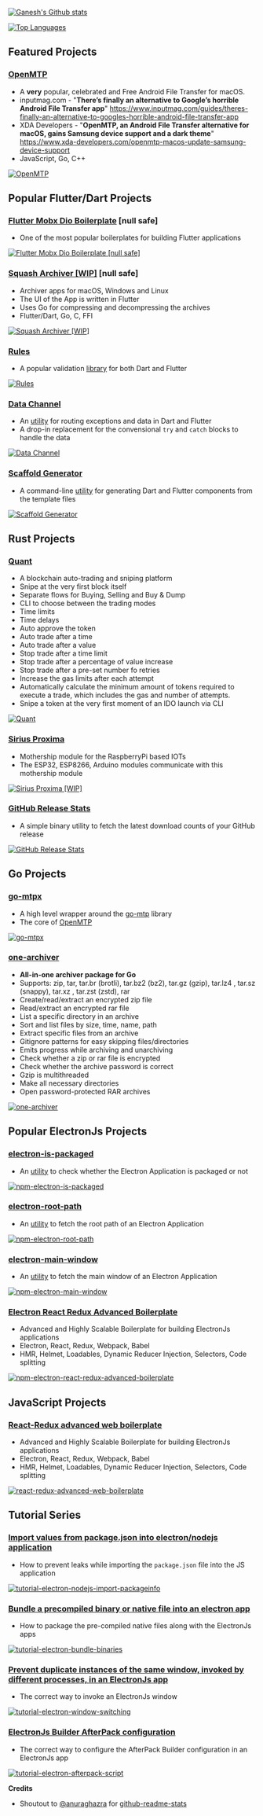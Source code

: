 [![Ganesh's Github stats](https://github-readme-stats.vercel.app/api?count_private=true&username=ganeshrvel&show_icons=true)](https://github.com/ganeshrvel)

[![Top Languages](https://github-readme-stats.vercel.app/api/top-langs/?count_private=true&username=ganeshrvel&langs_count=10&layout=compact&hide=html,css,ruby,scss)](https://github.com/ganeshrvel)

## Featured Projects

### [OpenMTP](https://github.com/ganeshrvel/openmtp)

- A **very** popular, celebrated and Free Android File Transfer for macOS.
- inputmag.com - "**There’s finally an alternative to Google’s horrible Android File Transfer
  app**" https://www.inputmag.com/guides/theres-finally-an-alternative-to-googles-horrible-android-file-transfer-app
- XDA Developers - "**OpenMTP, an Android File Transfer alternative for macOS, gains Samsung device support and a dark
  theme**" https://www.xda-developers.com/openmtp-macos-update-samsung-device-support
- JavaScript, Go, C++

[![OpenMTP](https://github-readme-stats.vercel.app/api/pin/?show_owner=true&username=ganeshrvel&repo=openmtp)](https://github.com/ganeshrvel/openmtp)

## Popular Flutter/Dart Projects

### [Flutter Mobx Dio Boilerplate](https://github-readme-stats.vercel.app/api/pin/?show_owner=true&username=ganeshrvel&repo=flutter_mobx_dio_boilerplate) [null safe]

- One of the most popular boilerplates for building Flutter applications

[![Flutter Mobx Dio Boilerplate [null safe]](https://github-readme-stats.vercel.app/api/pin/?show_owner=true&username=ganeshrvel&repo=flutter_mobx_dio_boilerplate)](https://github.com/ganeshrvel/flutter_mobx_dio_boilerplate)

### [Squash Archiver [WIP]](https://github-readme-stats.vercel.app/api/pin/?show_owner=true&username=ganeshrvel&repo=squash_archiver) [null safe]

- Archiver apps for macOS, Windows and Linux
- The UI of the App is written in Flutter
- Uses Go for compressing and decompressing the archives
- Flutter/Dart, Go, C, FFI

[![Squash Archiver [WIP]](https://github-readme-stats.vercel.app/api/pin/?show_owner=true&username=ganeshrvel&repo=squash_archiver)](https://github.com/ganeshrvel/squash_archiver)

### [Rules](https://github.com/ganeshrvel/pub-rules)

- A popular validation [library](https://pub.dev/packages/rules) for both Dart and Flutter

[![Rules](https://github-readme-stats.vercel.app/api/pin/?show_owner=true&username=ganeshrvel&repo=pub-rules)](https://github.com/ganeshrvel/pub-rules)

### [Data Channel](https://github.com/ganeshrvel/pub-data-channel)

- An [utility](https://pub.dev/packages/pub-data-channel) for routing exceptions and data in Dart and Flutter
- A drop-in replacement for the convensional `try` and `catch` blocks to handle the data

[![Data Channel](https://github-readme-stats.vercel.app/api/pin/?show_owner=true&username=ganeshrvel&repo=pub-data-channel)](https://github.com/ganeshrvel/pub-data-channel)

### [Scaffold Generator](https://github.com/ganeshrvel/pub-scaff)

- A command-line [utility](https://pub.dev/packages/scaff) for generating Dart and Flutter components from the template
  files

[![Scaffold Generator](https://github-readme-stats.vercel.app/api/pin/?show_owner=true&username=ganeshrvel&repo=pub-scaff)](https://github.com/ganeshrvel/pub-scaff)

## Rust Projects

### [Quant](https://github.com/ganeshrvel/quant-scrubbed)

- A blockchain auto-trading and sniping platform
- Snipe at the very first block itself
- Separate flows for Buying, Selling and Buy & Dump
- CLI to choose between the trading modes
- Time limits
- Time delays
- Auto approve the token
- Auto trade after a time
- Auto trade after a value
- Stop trade after a time limit
- Stop trade after a percentage of value increase
- Stop trade after a pre-set number fo retries
- Increase the gas limits after each attempt
- Automatically calculate the minimum amount of tokens required to execute a trade, which includes the gas and number of
  attempts.
- Snipe a token at the very first moment of an IDO launch via CLI

[![Quant](https://github-readme-stats.vercel.app/api/pin/?show_owner=true&username=ganeshrvel&repo=quant-scrubbed)](https://github.com/ganeshrvel/quant-scrubbed)

### [Sirius Proxima](https://github.com/ganeshrvel/sirius-proxima)

- Mothership module for the RaspberryPi based IOTs
- The ESP32, ESP8266, Arduino modules communicate with this mothership module

[![Sirius Proxima [WIP]](https://github-readme-stats.vercel.app/api/pin/?show_owner=true&username=ganeshrvel&repo=sirius-proxima)](https://github.com/ganeshrvel/sirius-proxima)

### [GitHub Release Stats](https://github.com/ganeshrvel/github_release_stats)

- A simple binary utility to fetch the latest download counts of your GitHub release

[![GitHub Release Stats](https://github-readme-stats.vercel.app/api/pin/?show_owner=true&username=ganeshrvel&repo=github_release_stats)](https://github.com/ganeshrvel/github_release_stats)

## Go Projects

### [go-mtpx](https://github.com/ganeshrvel/go-mtpx)

- A high level wrapper around the [go-mtp](https://github.com/hanwen/go-mtpfs) library
- The core of [OpenMTP](https://github.com/ganeshrvel/openmtp)

[![go-mtpx](https://github-readme-stats.vercel.app/api/pin/?show_owner=true&username=ganeshrvel&repo=go-mtpx)](https://github.com/ganeshrvel/go-mtpx)

### [one-archiver](https://github.com/ganeshrvel/one-archiver)

- **All-in-one archiver package for Go**
- Supports: zip, tar, tar.br (brotli), tar.bz2 (bz2), tar.gz (gzip), tar.lz4 , tar.sz (snappy), tar.xz , tar.zst (zstd),
  rar
- Create/read/extract an encrypted zip file
- Read/extract an encrypted rar file
- List a specific directory in an archive
- Sort and list files by size, time, name, path
- Extract specific files from an archive
- Gitignore patterns for easy skipping files/directories
- Emits progress while archiving and unarchiving
- Check whether a zip or rar file is encrypted
- Check whether the archive password is correct
- Gzip is multithreaded
- Make all necessary directories
- Open password-protected RAR archives

[![one-archiver](https://github-readme-stats.vercel.app/api/pin/?show_owner=true&username=ganeshrvel&repo=one-archiver)](https://github.com/ganeshrvel/one-archiver)

## Popular ElectronJs Projects

### [electron-is-packaged](https://github.com/ganeshrvel/npm-electron-is-packaged)

- An [utility](https://www.npmjs.com/package/electron-is-packaged) to check whether the Electron Application is packaged
  or not

[![npm-electron-is-packaged](https://github-readme-stats.vercel.app/api/pin/?show_owner=true&username=ganeshrvel&repo=npm-electron-is-packaged)](https://github.com/ganeshrvel/npm-electron-is-packaged)

### [electron-root-path](https://github.com/ganeshrvel/npm-electron-root-path)

- An [utility](https://www.npmjs.com/package/npm-electron-root-path) to fetch the root path of an Electron Application

[![npm-electron-root-path](https://github-readme-stats.vercel.app/api/pin/?show_owner=true&username=ganeshrvel&repo=npm-electron-root-path)](https://github.com/ganeshrvel/npm-electron-root-path)

### [electron-main-window](https://github.com/ganeshrvel/npm-electron-main-window)

- An [utility](https://www.npmjs.com/package/npm-electron-main-window) to fetch the main window of an Electron
  Application

[![npm-electron-main-window](https://github-readme-stats.vercel.app/api/pin/?show_owner=true&username=ganeshrvel&repo=npm-electron-main-window)](https://github.com/ganeshrvel/npm-electron-main-window)

### [Electron React Redux Advanced Boilerplate](https://github.com/ganeshrvel/electron-react-redux-advanced-boilerplate)

- Advanced and Highly Scalable Boilerplate for building ElectronJs applications
- Electron, React, Redux, Webpack, Babel
- HMR, Helmet, Loadables, Dynamic Reducer Injection, Selectors, Code splitting

[![npm-electron-react-redux-advanced-boilerplate](https://github-readme-stats.vercel.app/api/pin/?show_owner=true&username=ganeshrvel&repo=electron-react-redux-advanced-boilerplate)](https://github.com/ganeshrvel/electron-react-redux-advanced-boilerplate)

## JavaScript Projects

### [React-Redux advanced web boilerplate](https://github.com/ganeshrvel/react-redux-advanced-web-boilerplate)

- Advanced and Highly Scalable Boilerplate for building ElectronJs applications
- Electron, React, Redux, Webpack, Babel
- HMR, Helmet, Loadables, Dynamic Reducer Injection, Selectors, Code splitting

[![react-redux-advanced-web-boilerplate](https://github-readme-stats.vercel.app/api/pin/?show_owner=true&username=ganeshrvel&repo=react-redux-advanced-web-boilerplate)](https://github.com/ganeshrvel/react-redux-advanced-web-boilerplate)

## Tutorial Series

### [Import values from package.json into electron/nodejs application](https://github.com/ganeshrvel/tutorial-electron-nodejs-import-packageinfo)

- How to prevent leaks while importing the `package.json` file into the JS application

[![tutorial-electron-nodejs-import-packageinfo](https://github-readme-stats.vercel.app/api/pin/?show_owner=true&username=ganeshrvel&repo=tutorial-electron-nodejs-import-packageinfo)](https://github.com/ganeshrvel/tutorial-electron-nodejs-import-packageinfo)

### [Bundle a precompiled binary or native file into an electron app](https://github.com/ganeshrvel/tutorial-electron-bundle-binaries)

- How to package the pre-compiled native files along with the ElectronJs apps

[![tutorial-electron-bundle-binaries](https://github-readme-stats.vercel.app/api/pin/?show_owner=true&username=ganeshrvel&repo=tutorial-electron-bundle-binaries)](https://github.com/ganeshrvel/tutorial-electron-bundle-binaries)

### [Prevent duplicate instances of the same window, invoked by different processes, in an ElectronJs app](https://github.com/ganeshrvel/tutorial-electron-window-switching)

- The correct way to invoke an ElectronJs window

[![tutorial-electron-window-switching](https://github-readme-stats.vercel.app/api/pin/?show_owner=true&username=ganeshrvel&repo=tutorial-electron-window-switching)](https://github.com/ganeshrvel/tutorial-electron-window-switching)

### [ElectronJs Builder AfterPack configuration](https://github.com/ganeshrvel/tutorial-electron-afterpack-script)

- The correct way to configure the AfterPack Builder configuration in an ElectronJs app

[![tutorial-electron-afterpack-script](https://github-readme-stats.vercel.app/api/pin/?show_owner=true&username=ganeshrvel&repo=tutorial-electron-afterpack-script)](https://github.com/ganeshrvel/tutorial-electron-afterpack-script)

**Credits**

- Shoutout to [@anuraghazra](https://github.com/anuraghazra "@anuraghazra")
  for [github-readme-stats](https://github.com/anuraghazra/github-readme-stats "github-readme-stats")
